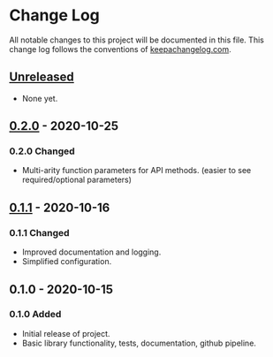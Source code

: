 # Change Log

All notable changes to this project will be documented in this file. This change log follows the conventions of [keepachangelog.com](http://keepachangelog.com/).

## [Unreleased]

- None yet.

## [0.2.0] - 2020-10-25

### 0.2.0 Changed

- Multi-arity function parameters for API methods. (easier to see required/optional parameters)

## [0.1.1] - 2020-10-16

### 0.1.1 Changed

- Improved documentation and logging.
- Simplified configuration.

## 0.1.0 - 2020-10-15

### 0.1.0 Added

- Initial release of project.
- Basic library functionality, tests, documentation, github pipeline.

[Unreleased]: https://github.com/wdhowe/telegrambot-lib/compare/0.2.0...HEAD
[0.2.0]: https://github.com/wdhowe/telegrambot-lib/compare/0.1.1...0.2.0
[0.1.1]: https://github.com/wdhowe/telegrambot-lib/compare/0.1.0...0.1.1

[comment]: # (Types of changes)
[comment]: # ('Added' for new features.)
[comment]: # ('Changed' for changes in existing functionality.)
[comment]: # ('Deprecated' for soon-to-be removed features.)
[comment]: # ('Removed' for now removed features.)
[comment]: # ('Fixed' for any bug fixes.)
[comment]: # ('Security' in case of vulnerabilities.)
